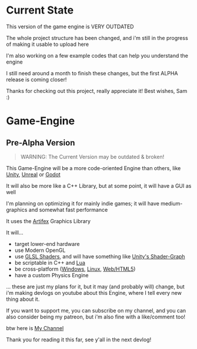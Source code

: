 # Current State
This version of the game engine is VERY OUTDATED

The whole project structure has been changed, and i'm still in the progress of making it usable to upload here

I'm also working on a few example codes that can help you understand the engine

I still need around a month to finish these changes, but the first ALPHA release is coming closer!

Thanks for checking out this project, really appreciate it! Best wishes, Sam :)

# Game-Engine
## Pre-Alpha Version

> WARNING: The Current Version may be outdated & broken!

This Game-Engine will be a more code-oriented Engine than others, like [Unity](https://unity.com/), [Unreal](https://www.unrealengine.com/en-US) or [Godot](https://godotengine.org/)

It will also be more like a C++ Library, but at some point, it will have a GUI as well

I'm planning on optimizing it for mainly indie games; it will have medium-graphics and somewhat fast performance

It uses the [Artifex](https://github.com/VS-dev-cpu/Artifex) Graphics Library

It will...
- target lower-end hardware
- use Modern OpenGL
- use [GLSL Shaders](https://learnopengl.com/Getting-started/Shaders), and will have something like [Unity's Shader-Graph](https://unity.com/features/shader-graph)
- be scriptable in C++ and [Lua](https://www.lua.org/about.html)
- be cross-platform ([Windows](https://www.mingw-w64.org/), [Linux](https://gcc.gnu.org/), [Web/HTML5](https://emscripten.org/))
- have a custom Physics Engine

... these are just my plans for it, but it may (and probably will) change, but i'm making devlogs on youtube about this Engine,
where I tell every new thing about it.

If you want to support me, you can subscribe on my channel, and you can also consider being my patreon, but i'm also fine with a like/comment too!

btw here is [My Channel](https://www.youtube.com/channel/UCR8z9TUZnUDvs0XR0DUEnmw)

Thank you for reading it this far, see y'all in the next devlog!
